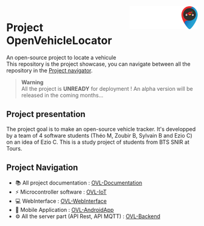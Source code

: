 <a href="https://github.com/eziocangialosi/OpenVehicleLocator">
    <img src="https://raw.githubusercontent.com/eziocangialosi/OVL-Documentation/master/images/OVL_logo_name_white.png" alt="OVL logo" title="OVL" align="right" height="60" />
</a>

# Project OpenVehicleLocator
An open-source project to locate a vehicule <br>
This repository is the project showcase, you can navigate between all the repository in the [Project navigator](#project-navigation).

> **Warning**<br>
> All the project is **UNREADY** for deployment ! An alpha version will be released in the coming months...

## Project presentation
The project goal is to make an open-source vehicle tracker.
It's developped by a team of 4 software students (Théo M, Zoubir B, Sylvain B and Ezio C) on an idea of Ezio C.
This is a study project of students from BTS SNIR at Tours.

## Project Navigation
- :books: All project documentation : [OVL-Documentation](https://github.com/eziocangialosi/OVL-Documentation)
- :zap: Microcontroller software : [OVL-IoT](https://github.com/eziocangialosi/OVL-IoT)
- :computer: WebInterface : [OVL-WebInterface](https://github.com/eziocangialosi/OVL-WebInterface)
- :iphone: Mobile Application : [OVL-AndroidApp](https://github.com/eziocangialosi/OVL-AndroidApp)
- ⚙ All the server part (API Rest, API MQTT) : [OVL-Backend](https://github.com/eziocangialosi/OVL-Backend)

